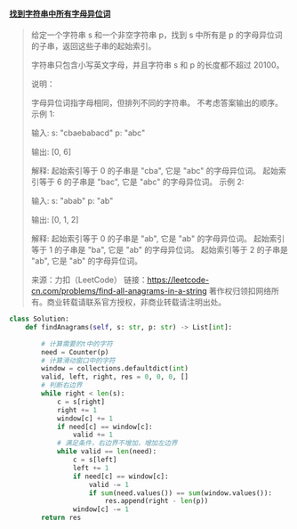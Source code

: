 #### [找到字符串中所有字母异位词](https://leetcode-cn.com/problems/find-all-anagrams-in-a-string/)

> 给定一个字符串 s 和一个非空字符串 p，找到 s 中所有是 p 的字母异位词的子串，返回这些子串的起始索引。
>
> 字符串只包含小写英文字母，并且字符串 s 和 p 的长度都不超过 20100。
>
> 说明：
>
> 字母异位词指字母相同，但排列不同的字符串。
> 不考虑答案输出的顺序。
> 示例 1:
>
> 输入:
> s: "cbaebabacd" p: "abc"
>
> 输出:
> [0, 6]
>
> 解释:
> 起始索引等于 0 的子串是 "cba", 它是 "abc" 的字母异位词。
> 起始索引等于 6 的子串是 "bac", 它是 "abc" 的字母异位词。
>  示例 2:
>
> 输入:
> s: "abab" p: "ab"
>
> 输出:
> [0, 1, 2]
>
> 解释:
> 起始索引等于 0 的子串是 "ab", 它是 "ab" 的字母异位词。
> 起始索引等于 1 的子串是 "ba", 它是 "ab" 的字母异位词。
> 起始索引等于 2 的子串是 "ab", 它是 "ab" 的字母异位词。
>
> 来源：力扣（LeetCode）
> 链接：https://leetcode-cn.com/problems/find-all-anagrams-in-a-string
> 著作权归领扣网络所有。商业转载请联系官方授权，非商业转载请注明出处。
>
> 

```python
class Solution:
    def findAnagrams(self, s: str, p: str) -> List[int]:
      
        # 计算需要的t中的字符
        need = Counter(p)
        # 计算滑动窗口中的字符
        window = collections.defaultdict(int)
        valid, left, right, res = 0, 0, 0, []
        # 判断右边界
        while right < len(s):
            c = s[right]
            right += 1
            window[c] += 1
            if need[c] == window[c]:
                valid += 1
            # 满足条件，右边界不增加，增加左边界
            while valid == len(need):
                c = s[left]
                left += 1
                if need[c] == window[c]:
                    valid -= 1
                    if sum(need.values()) == sum(window.values()):
                        res.append(right - len(p))
                window[c] -= 1
        return res
        
```

